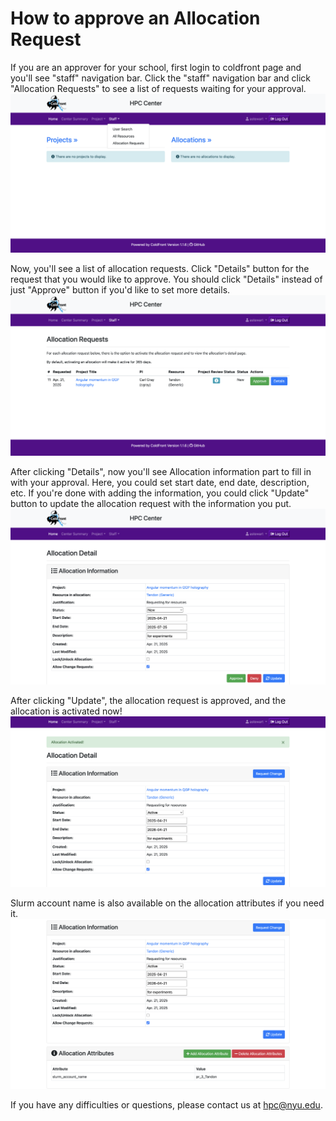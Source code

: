 # How to approve an Allocation Request

If you are an approver for your school, first login to coldfront page and you'll see "staff" navigation bar.
Click the "staff" navigation bar and click "Allocation Requests" to see a list of requests waiting for your approval.
!["Staff Allocation Requests" section](./static/approver_staff.png)

Now, you'll see a list of allocation requests. Click "Details" button for the request that you would like to approve. 
You should click "Details" instead of just "Approve" button if you'd like to set more details.
!["Allocation Requests Details" section](./static/allocation_requests.png)

After clicking "Details", now you'll see Allocation information part to fill in with your approval.
Here, you could set start date, end date, description, etc.
If you're done with adding the information, you could click "Update" button to update the allocation request with the information you put.
!["Approving Allocation Requests via Details" section](./static/approving_allocation.png)

After clicking "Update", the allocation request is approved, and the allocation is activated now!
!["Approved Allocation Requests via Details" section](./static/allocation_approved.png)

Slurm account name is also available on the allocation attributes if you need it.
!["Approved Allocation Requests via Details" section](./static/slurm_account_name.png)

If you have any difficulties or questions, please contact us at hpc@nyu.edu.

